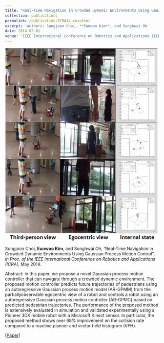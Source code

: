 ```yaml
---
title: "Real-Time Navigation in Crowded Dynamic Environments Using Gaussian Process Motion Control"
collection: publications
permalink: /publication/ICRA14_coauthor
excerpt: 'Authors: Sungjoon Choi, **Eunwoo Kim**, and Songhwai Oh'
date: 2014-05-01
venue: 'IEEE International Conference on Robotics and Applications (ICRA)'
---
```

<img src='/images/icra14.gif' width="500">

Sungjoon Choi, **Eunwoo Kim**, and Songhwai Oh, “Real-Time Navigation in Crowded Dynamic Environments Using Gaussian Process Motion  Control”, *in Proc. of the IEEE International Conference on Robotics and Applications (ICRA)*, May 2014.

Abstract: In this paper, we propose a novel Gaussian process motion controller that can navigate through a crowded dynamic environment. The proposed motion controller predicts future trajectories of pedestrians using an autoregressive Gaussian process motion model (AR-GPMM) from the partiallyobservable egocentric view of a robot and controls a robot using an autoregressive Gaussian process motion controller (AR-GPMC) based on predicted pedestrian trajectories. The performance of the proposed method is extensively evaluated in simulation and validated experimentally using a Pioneer 3DX mobile robot with a Microsoft Kinect sensor. In particular, the proposed method shows over 68% improvement on the collision rate compared to a reactive planner and vector field histogram (VFH).

[[Paper](https://ieeexplore.ieee.org/document/6907322)]
